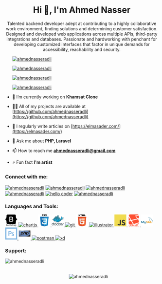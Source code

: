 <h1 align="center">Hi 👋, I'm Ahmed Nasser</h1>
<p align="center">Talented backend developer adept at contributing to a highly collaborative work environment, finding solutions and determining customer satisfaction. Designed and developed web applications across multiple APIs, third-party integrations and databases. Passionate and hardworking with penchant for developing customized interfaces that factor in unique demands for accessibility, reachability and security.</p>
<ul style='list-style:none;'>
  <li>
    <p align="left"> <a href="https://linkedin.com/ahmednasseradli" target="blank"><img src="https://img.shields.io/badge/LinkedIn-0077B5?style=for-the-badge&logo=linkedin&logoColor=white" alt="ahmednasseradli" /></a> </p>
  </li>
  <p align="left"> <a href="https://facebook.com/ahmednasseradli" target="blank"><img src="https://img.shields.io/badge/Facebook-1877F2?style=for-the-badge&logo=facebook&logoColor=white" alt="ahmednasseradli" /></a> </p>
  <li>
    <p align="left"> <a href="https://instagram.com/ahmednasseradli" target="blank"><img src="https://img.shields.io/badge/Instagram-E4405F?style=for-the-badge&logo=instagram&logoColor=white" alt="ahmednasseradli" /></a> </p>
  </li>  <li>
<p align="left"> <a href="https://leetcode.com/ahmednasseradli" target="blank"><img src="https://img.shields.io/badge/-LeetCode-FFA116?style=for-the-badge&logo=LeetCode&logoColor=black" alt="ahmednasseradli" /></a> </p>
  </li>
</ul>

- 🔭 I’m currently working on **Khamsat Clone**

- 👨‍💻 All of my projects are available at [https://github.com/ahmednasseradli](https://github.com/ahmednasseradli)

- 📝 I regularly write articles on [https://elmasader.com/](https://elmasader.com/)

- 💬 Ask me about **PHP, Laravel**

- 📫 How to reach me **ahmednasseradli@gmail.com**

- ⚡ Fun fact **I'm artist**

<h3 align="left">Connect with me:</h3>
<p align="left">
<a href="https://twitter.com/ahmednasseradli" target="blank"><img align="center" src="https://raw.githubusercontent.com/rahuldkjain/github-profile-readme-generator/master/src/images/icons/Social/twitter.svg" alt="ahmednasseradli" height="30" width="40" /></a>
<a href="https://linkedin.com/in/ahmednasseradli" target="blank"><img align="center" src="https://raw.githubusercontent.com/rahuldkjain/github-profile-readme-generator/master/src/images/icons/Social/linked-in-alt.svg" alt="ahmednasseradli" height="30" width="40" /></a>
<a href="https://fb.com/ahmednasseradli" target="blank"><img align="center" src="https://raw.githubusercontent.com/rahuldkjain/github-profile-readme-generator/master/src/images/icons/Social/facebook.svg" alt="ahmednasseradli" height="30" width="40" /></a>
<a href="https://instagram.com/ahmednasseradli" target="blank"><img align="center" src="https://raw.githubusercontent.com/rahuldkjain/github-profile-readme-generator/master/src/images/icons/Social/instagram.svg" alt="ahmednasseradli" height="30" width="40" /></a>
<a href="https://www.youtube.com/c/hello coder" target="blank"><img align="center" src="https://raw.githubusercontent.com/rahuldkjain/github-profile-readme-generator/master/src/images/icons/Social/youtube.svg" alt="hello coder" height="30" width="40" /></a>
<a href="https://www.leetcode.com/ahmednasseradli" target="blank"><img align="center" src="https://raw.githubusercontent.com/rahuldkjain/github-profile-readme-generator/master/src/images/icons/Social/leet-code.svg" alt="ahmednasseradli" height="30" width="40" /></a>
</p>

<h3 align="left">Languages and Tools:</h3>
<p align="left"> <a href="https://getbootstrap.com" target="_blank" rel="noreferrer"> <img src="https://raw.githubusercontent.com/devicons/devicon/master/icons/bootstrap/bootstrap-plain-wordmark.svg" alt="bootstrap" width="40" height="40"/> </a> <a href="https://www.chartjs.org" target="_blank" rel="noreferrer"> <img src="https://www.chartjs.org/media/logo-title.svg" alt="chartjs" width="40" height="40"/> </a> <a href="https://www.w3schools.com/css/" target="_blank" rel="noreferrer"> <img src="https://raw.githubusercontent.com/devicons/devicon/master/icons/css3/css3-original-wordmark.svg" alt="css3" width="40" height="40"/> </a> <a href="https://www.docker.com/" target="_blank" rel="noreferrer"> <img src="https://raw.githubusercontent.com/devicons/devicon/master/icons/docker/docker-original-wordmark.svg" alt="docker" width="40" height="40"/> </a> <a href="https://git-scm.com/" target="_blank" rel="noreferrer"> <img src="https://www.vectorlogo.zone/logos/git-scm/git-scm-icon.svg" alt="git" width="40" height="40"/> </a> <a href="https://www.w3.org/html/" target="_blank" rel="noreferrer"> <img src="https://raw.githubusercontent.com/devicons/devicon/master/icons/html5/html5-original-wordmark.svg" alt="html5" width="40" height="40"/> </a> <a href="https://www.adobe.com/in/products/illustrator.html" target="_blank" rel="noreferrer"> <img src="https://www.vectorlogo.zone/logos/adobe_illustrator/adobe_illustrator-icon.svg" alt="illustrator" width="40" height="40"/> </a> <a href="https://developer.mozilla.org/en-US/docs/Web/JavaScript" target="_blank" rel="noreferrer"> <img src="https://raw.githubusercontent.com/devicons/devicon/master/icons/javascript/javascript-original.svg" alt="javascript" width="40" height="40"/> </a> <a href="https://laravel.com/" target="_blank" rel="noreferrer"> <img src="https://raw.githubusercontent.com/devicons/devicon/master/icons/laravel/laravel-plain-wordmark.svg" alt="laravel" width="40" height="40"/> </a> <a href="https://www.mysql.com/" target="_blank" rel="noreferrer"> <img src="https://raw.githubusercontent.com/devicons/devicon/master/icons/mysql/mysql-original-wordmark.svg" alt="mysql" width="40" height="40"/> </a> <a href="https://www.photoshop.com/en" target="_blank" rel="noreferrer"> <img src="https://raw.githubusercontent.com/devicons/devicon/master/icons/photoshop/photoshop-line.svg" alt="photoshop" width="40" height="40"/> </a> <a href="https://www.php.net" target="_blank" rel="noreferrer"> <img src="https://raw.githubusercontent.com/devicons/devicon/master/icons/php/php-original.svg" alt="php" width="40" height="40"/> </a> <a href="https://postman.com" target="_blank" rel="noreferrer"> <img src="https://www.vectorlogo.zone/logos/getpostman/getpostman-icon.svg" alt="postman" width="40" height="40"/> </a> <a href="https://www.adobe.com/products/xd.html" target="_blank" rel="noreferrer"> <img src="https://cdn.worldvectorlogo.com/logos/adobe-xd.svg" alt="xd" width="40" height="40"/> </a> </p>

<h3 align="left">Support:</h3>
<p><a href="https://www.buymeacoffee.com/ahmednasseradli"> <img align="left" src="https://cdn.buymeacoffee.com/buttons/v2/default-yellow.png" height="50" width="210" alt="ahmednasseradli" /></a></p><br><br>

<p><img align="center" src="https://github-readme-stats.vercel.app/api/top-langs?username=ahmednasseradli&show_icons=true&locale=en&layout=compact" alt="ahmednasseradli" /></p>
